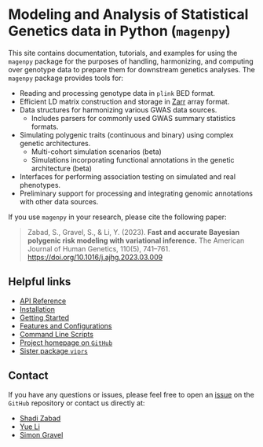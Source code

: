 # Modeling and Analysis of Statistical Genetics data in Python (`magenpy`)

This site contains documentation, tutorials, and examples for using the `magenpy` package for the purposes of 
handling, harmonizing, and computing over genotype data to prepare them for downstream genetics analyses. 
The `magenpy` package provides tools for:

* Reading and processing genotype data in `plink` BED format.
* Efficient LD matrix construction and storage in [Zarr](https://zarr.readthedocs.io/en/stable/index.html) array format.
* Data structures for harmonizing various GWAS data sources.
  * Includes parsers for commonly used GWAS summary statistics formats.
* Simulating polygenic traits (continuous and binary) using complex genetic architectures.
    * Multi-cohort simulation scenarios (beta)
    * Simulations incorporating functional annotations in the genetic architecture (beta)
* Interfaces for performing association testing on simulated and real phenotypes.
* Preliminary support for processing and integrating genomic annotations with other data sources.

If you use `magenpy` in your research, please cite the following paper:

> Zabad, S., Gravel, S., & Li, Y. (2023). **Fast and accurate Bayesian polygenic risk modeling with variational inference.** 
The American Journal of Human Genetics, 110(5), 741–761. https://doi.org/10.1016/j.ajhg.2023.03.009


## Helpful links

* [API Reference](api/overview.md)
* [Installation](installation.md)
* [Getting Started](getting_started.md)
* [Features and Configurations](features.md)
* [Command Line Scripts](commandline/overview.md)
* [Project homepage on `GitHub`](https://github.com/shz9/magenpy)
* [Sister package `viprs`](https://github.com/shz9/viprs)


## Contact

If you have any questions or issues, please feel free to open an [issue](https://github.com/shz9/magenpy/issues) 
on the `GitHub` repository or contact us directly at:

* [Shadi Zabad](mailto:shadi.zabad@mail.mcgill.ca)
* [Yue Li](mailto:yueli@cs.mcgill.ca)
* [Simon Gravel](mailto:simon.gravel@mcgill.ca)

